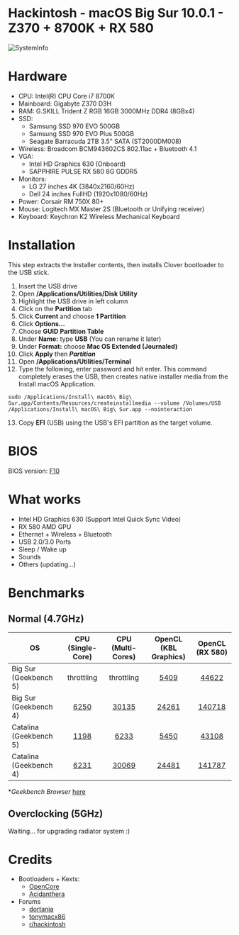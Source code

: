 

# Hackintosh - macOS Big Sur 10.0.1 - Z370 + 8700K + RX 580
![SystemInfo](https://raw.githubusercontent.com/huongdp/Hackintosh/master/Screenshot/BigSur/Overview.png)

# Hardware

- CPU: Intel(R) CPU Core i7 8700K
- Mainboard: Gigabyte Z370 D3H
- RAM: G.SKILL Trident Z RGB 16GB 3000MHz DDR4 (8GBx4) 
- SSD:
    - Samsung SSD 970 EVO 500GB
    - Samsung SSD 970 EVO Plus 500GB
    - Seagate Barracuda 2TB 3.5" SATA (ST2000DM008)
- Wireless: Broadcom BCM943602CS  802.11ac + Bluetooth 4.1
- VGA:
  - Intel HD Graphics 630 (Onboard)
  - SAPPHIRE PULSE RX 580 8G GDDR5
- Monitors:
  - LG 27 inches 4K (3840x2160/60Hz)
  - Dell 24 inches FullHD (1920x1080/60Hz)
- Power: Corsair RM 750X 80+
- Mouse: Logitech MX Master 2S (Bluetooth or Unifying receiver)
- Keyboard: Keychron K2 Wireless Mechanical Keyboard

# Installation

This step extracts the Installer contents, then installs Clover bootloader to the USB stick.

  1. Insert the USB drive
  2. Open **/Applications/Utilities/Disk Utility**
  3. Highlight the USB drive in left column
  4. Click on the **Partition** tab
  5. Click **Current** and choose **1 Partition**
  6. Click **Options...**
  7. Choose **GUID Partition Table**
  8. Under **Name:** type **USB** (You can rename it later)
  9. Under **Format:** choose **Mac OS Extended (Journaled)**
  10. Click **Apply** then ***Partition***
  11. Open **/Applications/Utilities/Terminal**
  12. Type the following, enter password and hit enter. This command completely erases the USB, then creates native installer media from the Install macOS Application.

```sudo /Applications/Install\ macOS\ Big\ Sur.app/Contents/Resources/createinstallmedia --volume /Volumes/USB /Applications/Install\ macOS\ Big\ Sur.app --nointeraction```

  13. Copy **EFI** (USB) using the USB's EFI partition as the target volume.​

# BIOS
 BIOS version: [F10](https://www.gigabyte.com/Motherboard/Z370M-D3H-rev-10/support#support-dl-bios)

# What works
 - Intel HD Graphics 630 (Support Intel Quick Sync Video)
 - RX 580 AMD GPU
 - Ethernet + Wireless + Bluetooth
 - USB 2.0/3.0 Ports
 - Sleep / Wake up
 - Sounds
 - Others (updating...)
# Benchmarks
## **Normal (4.7GHz)**

OS                    | CPU (Single-Core) | CPU (Multi-Cores) | OpenCL (KBL Graphics) | OpenCL (RX 580)
----------------------|:-----------------:|:-----------------:|:------------------:|:-------:
Big Sur (Geekbench 5) |throttling|throttling|[5409](1211633)|[44622](1211665)
Big Sur (Geekbench 4) |[6250](15630067)|[30135](15630067)|[24261](4863112)|[140718](4863107)
Catalina (Geekbench 5)|[1198](2932351)|[6233](2932351)|[5450](1211793)|[43108](1211263)
Catalina (Geekbench 4)|[6231](15629857)|[30069](15629857)|[24481](4863075)|[141787](4863077)

  \**Geekbench Browser* [here](https://browser.geekbench.com/v4/cpu/15630067)

## **Overclocking (5GHz)**

  Waiting... for upgrading radiator system :)

# Credits
- Bootloaders + Kexts:
  - [OpenCore](https://github.com/acidanthera/OpenCorePkg)
  - [Acidanthera](https://github.com/acidanthera/OpenCorePkg)
- Forums
  - [dortania](https://dortania.github.io/OpenCore-Desktop-Guide)
  - [tonymacx86](https://www.tonymacx86.com)
  - [r/hackintosh](https://www.reddit.com/r/hackintosh)
